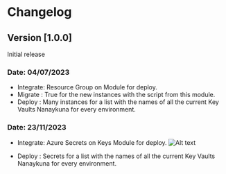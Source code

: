 # Changelog

## Version [1.0.0]

Initial release

### Date: 04/07/2023

- Integrate: Resource Group on Module for deploy.
- Migrate  : True for the new instances with the script from this module.
- Deploy   : Many instances for a list with the names of all the current Key Vaults Nanaykuna for every environment.

### Date: 23/11/2023

- Integrate: Azure Secrets on Keys Module for deploy.
![Alt text][secrets]

- Deploy   : Secrets for a list with the names of all the current Key Vaults Nanaykuna for every environment.

[secrets]: secrets-kv.png

